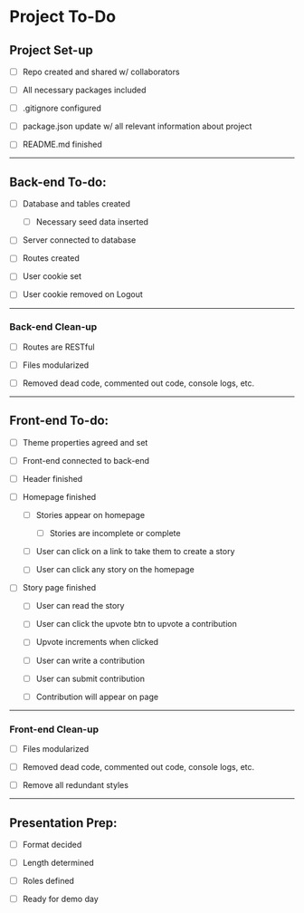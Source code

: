 # Project To-Do

## Project Set-up

* [ ] Repo created and shared w/ collaborators

* [ ] All necessary packages included

* [ ] .gitignore configured

* [ ] package.json update w/ all relevant information about project

* [ ] README.md finished

------------------

## Back-end To-do:

* [ ] Database and tables created
  
  * [ ] Necessary seed data inserted

* [ ] Server connected to database

* [ ] Routes created

* [ ] User cookie set

* [ ] User cookie removed on Logout

------------------

### Back-end Clean-up

* [ ] Routes are RESTful

* [ ] Files modularized

* [ ] Removed dead code, commented out code, console logs, etc.

------------------

## Front-end To-do:

* [ ] Theme properties agreed and set

* [ ] Front-end connected to back-end

* [ ] Header finished

* [ ] Homepage finished

  * [ ] Stories appear on homepage

    * [ ] Stories are incomplete or complete

  * [ ] User can click on a link to take them to create a story

  * [ ] User can click any story on the homepage

* [ ] Story page finished

  * [ ] User can read the story

  * [ ] User can click the upvote btn to upvote a contribution

  * [ ] Upvote increments when clicked

  * [ ] User can write a contribution

  * [ ] User can submit contribution

  * [ ] Contribution will appear on page

------------------

### Front-end Clean-up

* [ ] Files modularized

* [ ] Removed dead code, commented out code, console logs, etc.

* [ ] Remove all redundant styles

------------------

## Presentation Prep:

* [ ] Format decided

* [ ] Length determined

* [ ] Roles defined

* [ ] Ready for demo day
